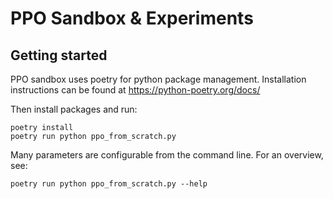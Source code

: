 # PPO Sandbox & Experiments

## Getting started

PPO sandbox uses poetry for python package management. Installation instructions can be found at https://python-poetry.org/docs/

Then install packages and run:

```
poetry install
poetry run python ppo_from_scratch.py
```

Many parameters are configurable from the command line. For an overview, see:

```
poetry run python ppo_from_scratch.py --help
```
